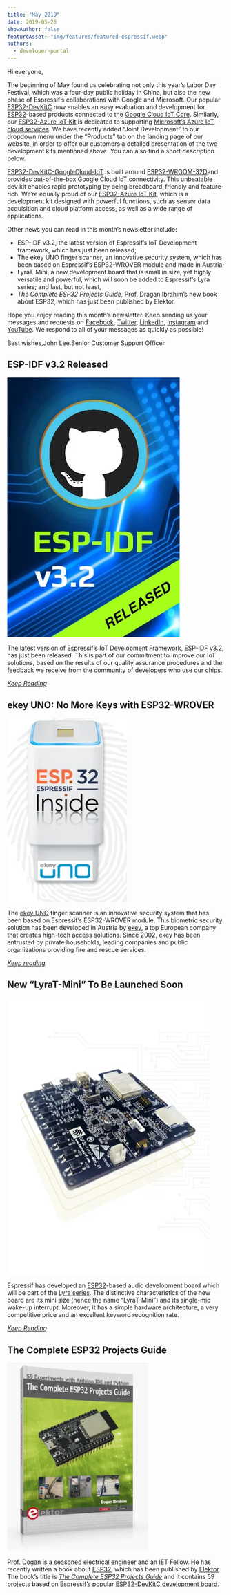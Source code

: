```yaml
---
title: "May 2019"
date: 2019-05-26
showAuthor: false
featureAsset: "img/featured/featured-espressif.webp"
authors:
  - developer-portal
---
```

Hi everyone,

The beginning of May found us celebrating not only this year’s Labor Day Festival, which was a four-day public holiday in China, but also the new phase of Espressif’s collaborations with Google and Microsoft. Our popular [ESP32-DevKitC](https://www.espressif.com/en/products/hardware/esp32-devkitc/overview) now enables an easy evaluation and development for [ESP32](https://www.espressif.com/en/products/hardware/esp32/overview)-based products connected to the [Google Cloud IoT Core](https://cloud.google.com/iot-core/). Similarly, our [ESP32-Azure IoT Kit](https://www.espressif.com/en/products/hardware/esp32-azure-kit) is dedicated to supporting [Microsoft’s Azure IoT cloud services](https://azure.microsoft.com/en-us/overview/iot/). We have recently added “Joint Development” to our dropdown menu under the “Products” tab on the landing page of our website, in order to offer our customers a detailed presentation of the two development kits mentioned above. You can also find a short description below.

[ESP32-DevKitC-GoogleCloud-IoT](https://www.espressif.com/en/products/hardware/esp32-devkitc-googlecloud-iot/overview#) is built around [ESP32-WROOM-32D](https://www.espressif.com/sites/default/files/documentation/esp32-wroom-32d_esp32-wroom-32u_datasheet_en.pdf)and provides out-of-the-box Google Cloud IoT connectivity. This unbeatable dev kit enables rapid prototyping by being breadboard-friendly and feature-rich. We’re equally proud of our [ESP32-Azure IoT Kit](https://www.espressif.com/en/products/hardware/esp32-azure-kit), which is a development kit designed with powerful functions, such as sensor data acquisition and cloud platform access, as well as a wide range of applications.

Other news you can read in this month’s newsletter include:

- ESP-IDF v3.2, the latest version of Espressif’s IoT Development framework, which has just been released;
- The ekey UNO finger scanner, an innovative security system, which has been based on Espressif’s ESP32-WROVER module and made in Austria;
- LyraT-Mini, a new development board that is small in size, yet highly versatile and powerful, which will soon be added to Espressif’s Lyra series; and last, but not least,
- *The Complete ESP32 Projects Guide*, Prof. Dragan Ibrahim’s new book about ESP32, which has just been published by Elektor.

Hope you enjoy reading this month’s newsletter. Keep sending us your messages and requests on [Facebook](https://www.facebook.com/espressif/), [Twitter](https://twitter.com/EspressifSystem), [LinkedIn](https://www.linkedin.com/company/espressif-systems/), [Instagram](https://www.instagram.com/espressif_systems/) and [YouTube](https://www.youtube.com/channel/UCDBWNF7CJ2U5eLGT7o3rKog). We respond to all of your messages as quickly as possible!

Best wishes,John Lee.Senior Customer Support Officer

## ESP-IDF v3.2 Released

![](img/may-1.webp)

The latest version of Espressif’s IoT Development Framework, [ESP-IDF v3.2](https://github.com/espressif/esp-idf/releases/v3.2), has just been released. This is part of our commitment to improve our IoT solutions, based on the results of our quality assurance procedures and the feedback we receive from the community of developers who use our chips.

[*Keep Reading*](https://www.espressif.com/en/news/ESP-IDF_v3.2_Released)

## ekey UNO: No More Keys with ESP32-WROVER

![](img/may-2.webp)

The [ekey UNO](https://www.ekey-uno.net/) finger scanner is an innovative security system that has been based on Espressif’s ESP32-WROVER module. This biometric security solution has been developed in Austria by [ekey](https://www.ekey.net/), a top European company that creates high-tech access solutions. Since 2002, ekey has been entrusted by private households, leading companies and public organizations providing fire and rescue services.

[*Keep reading*](https://www.espressif.com/en/news/ekey_UNO)

## New “LyraT-Mini” To Be Launched Soon

![](img/may-3.webp)

Espressif has developed an [ESP32](https://www.espressif.com/en/products/hardware/esp32/overview)-based audio development board which will be part of the [Lyra series](https://www.espressif.com/en/products/hardware/development-boards). The distinctive characteristics of the new board are its mini size (hence the name “LyraT-Mini”) and its single-mic wake-up interrupt. Moreover, it has a simple hardware architecture, a very competitive price and an excellent keyword recognition rate.

[*Keep Reading*](https://www.espressif.com/en/news/LyraT-Mini_To_Be_Launched_Soon)

## The Complete ESP32 Projects Guide

![](img/may-4.webp)

Prof. Dogan is a seasoned electrical engineer and an IET Fellow. He has recently written a book about [ESP32](https://www.espressif.com/en/products/hardware/esp32/overview), which has been published by [Elektor](https://www.elektor.com/). The book’s title is [*The Complete ESP32 Projects Guide*](https://www.elektor.com/the-complete-esp32-projects-guide) and it contains 59 projects based on Espressif’s popular [ESP32-DevKitC development board](https://www.espressif.com/en/products/hardware/esp32-devkitc/overview).
